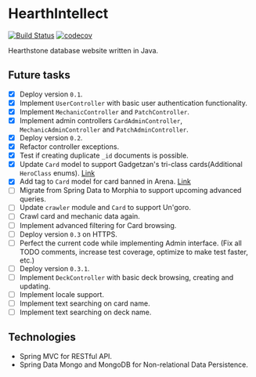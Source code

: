 # HearthIntellect

[![Build Status](https://travis-ci.org/AlphaHearth/HearthIntellect.svg?branch=master)](https://travis-ci.org/AlphaHearth/HearthIntellect)
[![codecov](https://codecov.io/gh/AlphaHearth/HearthIntellect/branch/master/graph/badge.svg)](https://codecov.io/gh/AlphaHearth/HearthIntellect)

Hearthstone database website written in Java.

## Future tasks

- [x] Deploy version `0.1`.
- [x] Implement `UserController` with basic user authentication functionality.
- [x] Implement `MechanicController` and `PatchController`.
- [x] Implement admin controllers `CardAdminController`, `MechanicAdminController` and `PatchAdminController`.
- [x] Deploy version `0.2`.
- [x] Refactor controller exceptions.
- [x] Test if creating duplicate `_id` documents is possible.
- [x] Update `Card` model to support Gadgetzan's tri-class cards(Additional `HeroClass` enums). [Link](http://hearthstone.gamepedia.com/Mean_Streets_of_Gadgetzan#Tri-class_cards)
- [x] Add tag to `Card` model for card banned in Arena. [Link](http://www.hearthpwn.com/news/1709-upcoming-arena-changes-cards-being-removed-from)
- [ ] Migrate from Spring Data to Morphia to support upcoming advanced queries.
- [ ] Update `crawler` module and `Card` to support Un'goro.
- [ ] Crawl card and mechanic data again.
- [ ] Implement advanced filtering for Card browsing.
- [ ] Deploy version `0.3` on HTTPS.
- [ ] Perfect the current code while implementing Admin interface. (Fix all TODO comments, increase test coverage, optimize to make test faster, etc.)
- [ ] Deploy version `0.3.1`.
- [ ] Implement `DeckController` with basic deck browsing, creating and updating.
- [ ] Implement locale support.
- [ ] Implement text searching on card name.
- [ ] Implement text searching on deck name.

## Technologies

- Spring MVC for RESTful API.
- Spring Data Mongo and MongoDB for Non-relational Data Persistence.